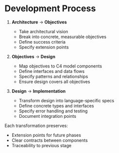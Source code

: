 # Development Process

1. **Architecture** → **Objectives**
   - Take architectural vision
   - Break into concrete, measurable objectives
   - Define success criteria
   - Specify extension points

2. **Objectives** → **Design**
   - Map objectives to C4 model components
   - Define interfaces and data flows
   - Specify patterns and relationships
   - Ensure design covers all objectives

3. **Design** → **Implementation**
   - Transform design into language-specific specs
   - Define concrete types and interfaces
   - Specify error handling and testing
   - Document integration points

Each transformation preserves:
- Extension points for future phases
- Clear contracts between components
- Traceability to previous stage 